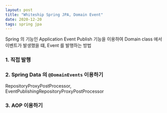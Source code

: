 ```yaml
---
layout: post
title: "Whiteship Spring JPA, Domain Event"
date: 2020-12-20
tags: spring jpa
---
```


Spring 의 기능인 Application Event Publish 기능을 이용하여 Domain class 에서 이벤트가 발생했을 떄, Event 를 발행하는 방법

### 1. 직접 발행
### 2. Spring Data 의 `@DomainEvents` 이용하기
RepositoryProxyPostProcessor, EventPublishingRepositoryProxyPostProcessor
### 3. AOP 이용하기
